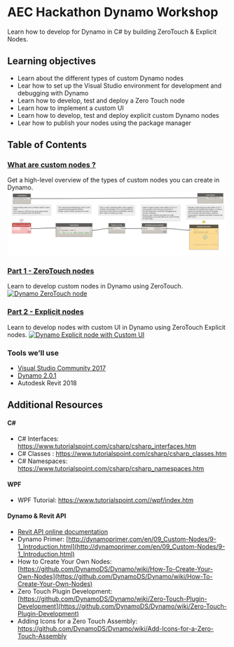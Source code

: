 # AEC Hackathon Dynamo Workshop

Learn how to develop for Dynamo in C# by building ZeroTouch & Explicit Nodes.

## Learning objectives

* Learn about the different types of custom Dynamo nodes
* Lear how to set up the Visual Studio environment for development and debugging with Dynamo
* Learn how to develop, test and deploy a Zero Touch node
* Learn how to implement a custom UI
* Learn how to develop, test and deploy explicit custom Dynamo nodes
* Lear how to publish your nodes using the package manager

## Table of Contents

### [What are custom nodes ?](https://github.com/radumg/AEC-hackathon-Dynamo-Workshop/blob/master/Part%200%20-%20Custom%20nodes/Custom%20Nodes.md)</br>
Get a high-level overview of the types of custom nodes you can create in Dynamo.
[![Dynamo custom nodes](assets/Node%20types%20image.png "Part 0 - Custom nodes")](https://github.com/radumg/AEC-hackathon-Dynamo-Workshop/tree/master/Part%200%20-%20Custom%20nodes/)

### [Part 1 - ZeroTouch nodes](https://github.com/radumg/AEC-hackathon-Dynamo-Workshop/tree/master/Part%201%20-%20ZeroTouch)</br>
Learn to develop custom nodes in Dynamo using ZeroTouch.
[![Dynamo ZeroTouch node](assets/1501856889450.png "Part 1 - ZeroTouch nodes")](https://github.com/radumg/AEC-hackathon-Dynamo-Workshop/tree/master/Part%201%20-%20ZeroTouch)

### [Part 2 - Explicit nodes](https://github.com/radumg/AEC-hackathon-Dynamo-Workshop/tree/master/Part%202%20-%20Explicit%20nodes)</br>
Learn to develop nodes with custom UI in Dynamo using ZeroTouch Explicit nodes.
[![Dynamo Explicit node with Custom UI](assets/3E85FA44-C52F-41F8-8B3B-BAD5ED4FE0E1.png "Part 2 - Explicit nodes")](https://github.com/radumg/AEC-hackathon-Dynamo-Workshop/tree/master/Part%202%20-%20Explicit%20nodes)

### Tools we’ll use

* [Visual Studio Community 2017](https://www.visualstudio.com/downloads/)
* [Dynamo 2.0.1](http://dyn-builds-data.s3-us-west-2.amazonaws.com/DynamoInstall2.0.1.exe)
* Autodesk Revit 2018

##  Additional Resources

#### C#
* C# Interfaces: https://www.tutorialspoint.com/csharp/csharp_interfaces.htm
* C# Classes : https://www.tutorialspoint.com/csharp/csharp_classes.htm
* C# Namespaces: https://www.tutorialspoint.com/csharp/csharp_namespaces.htm

#### WPF
* WPF Tutorial: https://www.tutorialspoint.com//wpf/index.htm

#### Dynamo & Revit API
* [Revit API online documentation](http://www.revitapidocs.com/)
* Dynamo Primer: [http://dynamoprimer.com/en/09_Custom-Nodes/9-1_Introduction.html](http://dynamoprimer.com/en/09_Custom-Nodes/9-1_Introduction.html)
* How to Create Your Own Nodes: [https://github.com/DynamoDS/Dynamo/wiki/How-To-Create-Your-Own-Nodes](https://github.com/DynamoDS/Dynamo/wiki/How-To-Create-Your-Own-Nodes)
* Zero Touch Plugin Development: [https://github.com/DynamoDS/Dynamo/wiki/Zero-Touch-Plugin-Development](https://github.com/DynamoDS/Dynamo/wiki/Zero-Touch-Plugin-Development)
* Adding Icons for a Zero Touch Assembly: https://github.com/DynamoDS/Dynamo/wiki/Add-Icons-for-a-Zero-Touch-Assembly
